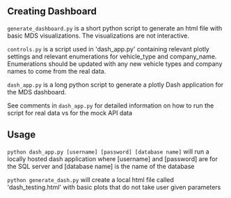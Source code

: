 ## Creating Dashboard

`generate_dashboard.py` is a short python script to generate an html file with basic MDS visualizations. The visualizations are not interactive.

`controls.py` is a script used in 'dash_app.py' containing relevant plotly settings and relevant enumerations for vehicle_type and company_name. Enumerations should be updated with any new vehicle types and company names to come from the real data.

`dash_app.py` is a long python script to generate a plotly Dash application for the MDS dashboard. 


See comments in `dash_app.py` for detailed information on how to run the script for real data vs for the mock API data

## Usage

`python dash_app.py [username] [password] [database name]` will run a locally hosted dash application
where [username] and [password] are for the SQL server and [database name] is the name of the database 

`python generate_dash.py` will create a local html file called 'dash_testing.html' with basic plots that do not take user given parameters
